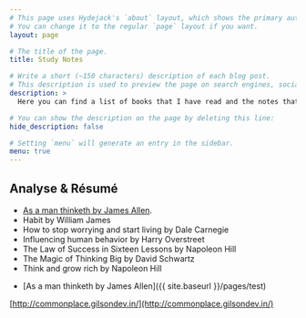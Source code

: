 ```yaml
---
# This page uses Hydejack's `about` layout, which shows the primary author's picture and about text at the top.
# You can change it to the regular `page` layout if you want.
layout: page

# The title of the page.
title: Study Notes

# Write a short (~150 characters) description of each blog post.
# This description is used to preview the page on search engines, social media, etc.
description: >
  Here you can find a list of books that I have read and the notes that I have taken during the process. They are meant to be concise and to highlight the in my opinion most important aspects of the book. But, they may not reflect my own opinion.

# You can show the description on the page by deleting this line:
hide_description: false

# Setting `menu` will generate an entry in the sidebar.
menu: true
---
```


## Analyse & Résumé

- <a href="{{ site.baseurl }}/pdfs/resume_online.pdf" target="_blank">As a man thinketh by James Allen</a>.
- Habit by William James
- How to stop worrying and start living by Dale Carnegie
- Influencing human behavior by Harry Overstreet
- The Law of Success in Sixteen Lessons by Napoleon Hill
- The Magic of Thinking Big by David Schwartz
- Think and grow rich by Napoleon Hill
* [As a man thinketh by James Allen]({{ site.baseurl }}/pages/test)

[http://commonplace.gilsondev.in/](http://commonplace.gilsondev.in/)

